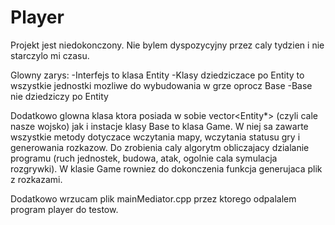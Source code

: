 # Player

Projekt jest niedokonczony. Nie bylem dyspozycyjny przez caly tydzien i nie starczylo mi czasu. 

Glowny zarys:
 -Interfejs to klasa Entity
 -Klasy dziedziczace po Entity to wszystkie jednostki mozliwe do wybudowania w grze oprocz Base
 -Base nie dziedziczy po Entity

Dodatkowo glowna klasa ktora posiada w sobie vector<Entity*> (czyli cale nasze wojsko) jak i instacje klasy Base to klasa Game.
W niej sa zawarte wszystkie metody dotyczace wczytania mapy, wczytania statusu gry i generowania rozkazow.
Do zrobienia caly algorytm obliczajacy dzialanie programu (ruch jednostek, budowa, atak, ogolnie cala symulacja rozgrywki).
W klasie Game rowniez do dokonczenia funkcja generujaca plik z rozkazami.

Dodatkowo wrzucam plik mainMediator.cpp przez ktorego odpalalem program player do testow.
